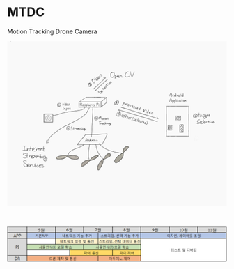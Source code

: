 # MTDC

Motion Tracking Drone Camera


![structure](https://github.com/goofcode/MTDC/blob/master/imgs/structure2.png)

<br/>

![schedule](https://github.com/goofcode/MTDC/blob/master/imgs/schedule.png)
